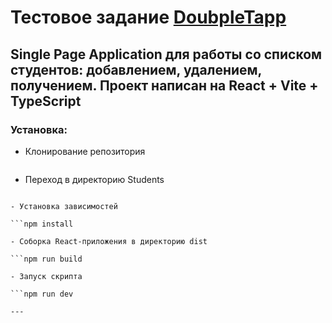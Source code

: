 # Тестовое задание <a href="https://doubletapp.ai/">DoubpleTapp</a>



  ## Single Page Application для работы со списком студентов: добавлением, удалением, получением. Проект написан на React + Vite + TypeScript</h1>




### Установка:
- Клонирование репозитория
   ```git clone вставить_ссылку_сюда
  
- Переход в директорию Students
```cd Students

- Установка зависимостей

```npm install

- Соборка React-приложения в директорию dist

```npm run build

- Запуск скрипта 

```npm run dev

---


